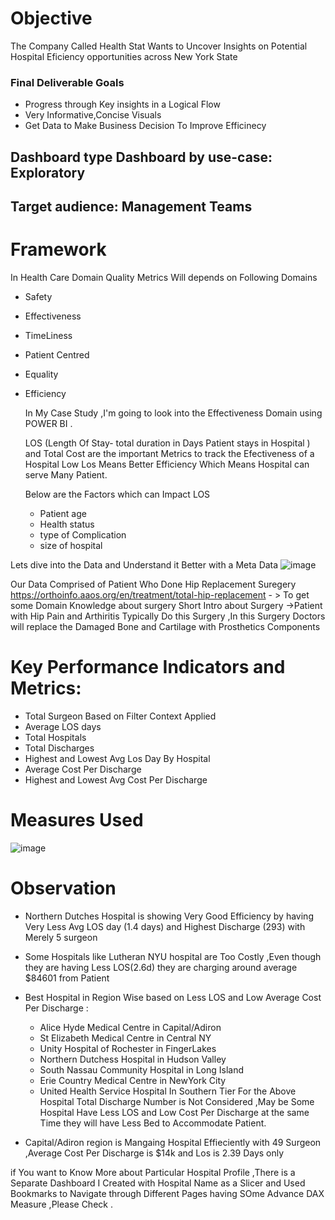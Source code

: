
# Objective
The Company Called Health Stat Wants to Uncover Insights on Potential Hospital Eficiency opportunities across New York State 
### Final Deliverable Goals
- Progress through Key insights in a Logical Flow
- Very Informative,Concise Visuals
- Get Data to Make Business Decision To Improve Efficinecy

## Dashboard type Dashboard by use-case: Exploratory

## Target audience: Management Teams

# Framework

In Health Care Domain Quality Metrics Will depends on Following Domains
- Safety 
- Effectiveness
- TimeLiness
- Patient Centred
- Equality
- Efficiency

  In My Case Study ,I'm going to look into the Effectiveness Domain  using POWER BI .

  LOS (Length Of Stay- total duration in Days Patient stays in Hospital ) and Total Cost are the important Metrics to track the Efectiveness of a Hospital
  Low Los Means Better Efficiency Which Means Hospital can serve Many Patient.
 
  Below are the Factors which can Impact LOS
  - Patient age
  - Health status
  - type of Complication
  - size of hospital 

Lets dive into the Data and Understand it Better with a Meta Data 
![image](https://github.com/thiru1999/HealthCare-Analytics-Project/assets/42457037/cbe2b2c0-fe01-4d54-ae04-ee671e1a8e63)

Our Data Comprised of Patient Who Done Hip Replacement Suregery
https://orthoinfo.aaos.org/en/treatment/total-hip-replacement - > To get some Domain Knowledge about surgery
Short Intro about Surgery ->Patient with Hip Pain and Arthiritis Typically Do this Surgery ,In this Surgery Doctors will replace the Damaged Bone and Cartilage with Prosthetics Components

# Key Performance Indicators and Metrics:
- Total Surgeon Based on Filter Context Applied
- Average LOS days
- Total Hospitals
- Total Discharges
- Highest and Lowest Avg Los Day By Hospital
- Average Cost Per Discharge
- Highest and Lowest Avg Cost Per Discharge

# Measures Used
![image](https://github.com/thiru1999/HealthCare-Analytics-Project/assets/42457037/6a343690-fb19-46bd-9671-4973e104fb0a)

# Observation

- Northern Dutches Hospital is showing Very Good Efficiency by  having Very Less Avg LOS day (1.4 days) and Highest Discharge (293) with Merely 5 surgeon
- Some Hospitals like Lutheran NYU hospital are Too Costly ,Even though they are having Less LOS(2.6d) they are charging around average $84601 from Patient
- Best Hospital in Region Wise based on Less LOS and Low Average Cost Per Discharge :
    - Alice Hyde Medical Centre in Capital/Adiron
    - St Elizabeth Medical Centre in Central NY
    - Unity Hospital of Rochester in FingerLakes
    - Northern Dutchess Hospital in Hudson Valley
    - South Nassau Community Hospital in  Long Island
    - Erie Country Medical Centre in NewYork City
    - United Health Service Hospital In Southern Tier
 For the Above Hospital Total Discharge Number is Not Considered ,May be Some Hospital Have Less LOS and Low Cost Per Discharge  at the same Time they will have Less Bed to Accommodate Patient.

- Capital/Adiron region is Mangaing Hospital Effieciently with 49 Surgeon ,Average Cost Per Discharge is $14k and Los is 2.39 Days only

if You want to Know More about Particular Hospital Profile ,There is a Separate Dashboard I Created with Hospital Name as a Slicer and Used Bookmarks to Navigate through Different Pages having SOme Advance DAX Measure  ,Please Check .



 

   
